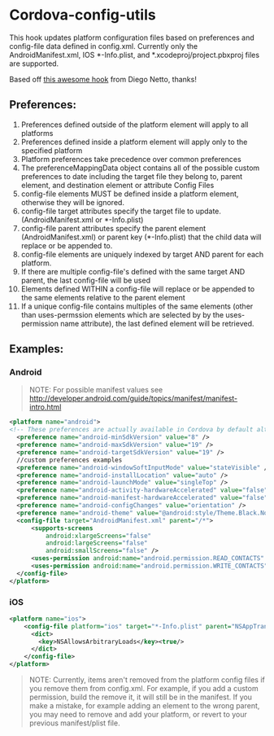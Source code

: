# Cordova-config-utils

This hook updates platform configuration files based on preferences and config-file data defined in config.xml.
Currently only the AndroidManifest.xml, IOS *-Info.plist, and *.xcodeproj/project.pbxproj files are supported.

Based off [this awesome hook](https://github.com/diegonetto/generator-ionic/blob/master/templates/hooks/after_prepare/update_platform_config.js) from Diego Netto, thanks!

## Preferences:

1.  Preferences defined outside of the platform element will apply to all platforms
2.  Preferences defined inside a platform element will apply only to the specified platform
3.  Platform preferences take precedence over common preferences
4.  The preferenceMappingData object contains all of the possible custom preferences to date including the  target file they belong to, parent element, and destination element or attribute Config Files
5.  config-file elements MUST be defined inside a platform element, otherwise they will be ignored.
6.  config-file target attributes specify the target file to update. (AndroidManifest.xml or *-Info.plist)
7.  config-file parent attributes specify the parent element (AndroidManifest.xml) or parent key (*-Info.plist) that the child data will replace or be appended to.
8.  config-file elements are uniquely indexed by target AND parent for each platform.
9.  If there are multiple config-file's defined with the same target AND parent, the last config-file will be used
10.  Elements defined WITHIN a config-file will replace or be appended to the same elements relative to the parent element
11.  If a unique config-file contains multiples of the same elements (other than uses-permssion elements which are selected by by the uses-permission name attribute), the last defined element will be retrieved.

## Examples:

### Android

>NOTE: For possible manifest values see http://developer.android.com/guide/topics/manifest/manifest-intro.html

```xml
<platform name="android">
<!-- These preferences are actually available in Cordova by default although not currently documented -->
  <preference name="android-minSdkVersion" value="8" />
  <preference name="android-maxSdkVersion" value="19" />
  <preference name="android-targetSdkVersion" value="19" />
  //custom preferences examples
  <preference name="android-windowSoftInputMode" value="stateVisible" />
  <preference name="android-installLocation" value="auto" />
  <preference name="android-launchMode" value="singleTop" />
  <preference name="android-activity-hardwareAccelerated" value="false" />
  <preference name="android-manifest-hardwareAccelerated" value="false" />
  <preference name="android-configChanges" value="orientation" />
  <preference name="android-theme" value="@android:style/Theme.Black.NoTitleBar" />
  <config-file target="AndroidManifest.xml" parent="/*">
      <supports-screens
          android:xlargeScreens="false"
          android:largeScreens="false"
          android:smallScreens="false" />
      <uses-permission android:name="android.permission.READ_CONTACTS" android:maxSdkVersion="15" />
      <uses-permission android:name="android.permission.WRITE_CONTACTS" />
  </config-file>
</platform>
```

### iOS

```xml
<platform name="ios">
    <config-file platform="ios" target="*-Info.plist" parent="NSAppTransportSecurity">
      <dict>
        <key>NSAllowsArbitraryLoads</key><true/>
      </dict>
    </config-file>
</platform>
```

>NOTE: Currently, items aren't removed from the platform config files if you remove them from config.xml.
For example, if you add a custom permission, build the remove it, it will still be in the manifest.
If you make a mistake, for example adding an element to the wrong parent, you may need to remove and add your platform,
or revert to your previous manifest/plist file.
